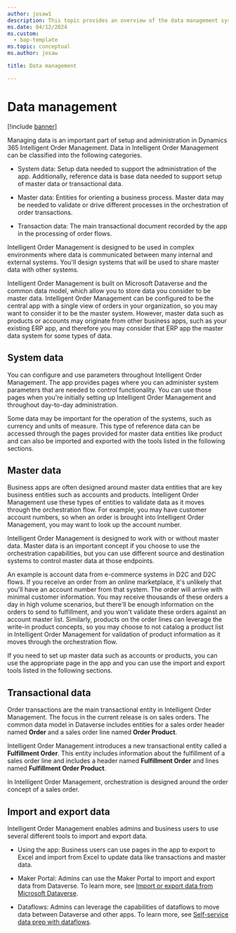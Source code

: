 ```yaml
---
author: josaw1
description: This topic provides an overview of the data management systems in Dynamics 365 Intelligent Order Management.
ms.date: 04/12/2024
ms.custom: 
  - bap-template
ms.topic: conceptual
ms.author: josaw

title: Data management

---
```



# Data management
[!include [banner](includes/banner.md)]




Managing data is an important part of setup and administration in Dynamics 365 Intelligent Order Management. Data in Intelligent Order Management can be classified into the following categories.

-   System data: Setup data needed to support the administration of the app. Additionally, reference data is base data needed to support setup of master data or transactional data.

-   Master data: Entities for orienting a business process. Master data may be needed to validate or drive different processes in the orchestration of order transactions.

-   Transaction data: The main transactional document recorded by the app in the processing of order flows.

Intelligent Order Management is designed to be used in complex environments where data is communicated between many internal and external systems. You'll design systems that will be used to share master data with other systems.

Intelligent Order Management is built on Microsoft Dataverse and the common data model, which allow you to store data you consider to be master data. Intelligent Order Management can be configured to be the central app with a single view of orders in your organization, so you may want to consider it to be the master system. However, master data such as products or accounts may originate from other business apps, such as your existing ERP app, and therefore you may consider that ERP app the master data system for some types of data.

## System data 

You can configure and use parameters throughout Intelligent Order Management. The app provides pages where you can administer system parameters that are needed to control functionality. You can use those pages when you're initially setting up Intelligent Order Management and throughout day-to-day administration.

Some data may be important for the operation of the systems, such as currency and units of measure. This type of reference data can be accessed through the pages provided for master data entities like product and can also be imported and exported with the tools listed in the following sections.

## Master data

Business apps are often designed around master data entities that are key business entities such as accounts and products. Intelligent Order Management use these types of entities to validate data as it moves through the orchestration flow. For example, you may have customer account numbers, so when an order is brought into Intelligent Order Management, you may want to look up the account number.

Intelligent Order Management is designed to work with or without master data. Master data is an important concept if you choose to use the orchestration capabilities, but you can use different source and destination systems to control master data at those endpoints.

An example is account data from e-commerce systems in D2C and D2C flows. If you receive an order from an online marketplace, it's unlikely that you'll have an account number from that system. The order will arrive with minimal customer information. You may receive thousands of these orders a day in high volume scenarios, but there'll be enough information on the orders to send to fulfillment, and you won't validate these orders against an account master list. Similarly, products on the order lines can leverage the write-in product concepts, so you may choose to not catalog a product list in Intelligent Order Management for validation of product information as it moves through the orchestration flow.

If you need to set up master data such as accounts or products, you can use the appropriate page in the app and you can use the import and export tools listed in the following sections.

## Transactional data

Order transactions are the main transactional entity in Intelligent Order Management. The focus in the current release is on sales orders. The common data model in Dataverse includes entities for a sales order header named **Order** and a sales order line named **Order Product**.

Intelligent Order Management introduces a new transactional entity called a **Fulfillment Order**. This entity includes information about the fulfillment of a sales order line and includes a header named **Fulfillment Order** and lines named **Fulfillment Order Product**.

In Intelligent Order Management, orchestration is designed around the order concept of a sales order.

## Import and export data

Intelligent Order Management enables admins and business users to use several different tools to import and export data.

-   Using the app: Business users can use pages in the app to export to Excel and import from Excel to update data like transactions and master data.

-   Maker Portal: Admins can use the Maker Portal to import and export data from Dataverse. To learn more, see [Import or export data from Microsoft Dataverse](/powerapps/maker/data-platform/data-platform-import-export).

-   Dataflows: Admins can leverage the capabilities of dataflows to move data between Dataverse and other apps. To learn more, see [Self-service data prep with dataflows](/powerapps/maker/data-platform/self-service-data-prep-with-dataflows).
